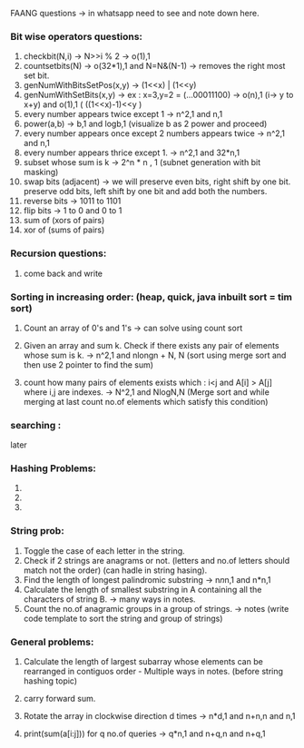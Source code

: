FAANG questions -> in whatsapp need to see and note down here.


### Bit wise operators questions:

1. checkbit(N,i) -> N>>i % 2 -> o(1),1
2. countsetbits(N) -> o(32*1),1      and          N=N&(N-1) -> removes the right most set bit.
3. genNumWithBitsSetPos(x,y) ->    (1<<x) | (1<<y)
4. genNumWithSetBits(x,y) -> ex : x=3,y=2 = (...00011100)    ->      o(n),1  (i-> y to x+y)      and        o(1),1  ( ((1<<x)-1)<<y )
5. every number appears twice except 1 ->  n^2,1  and  n,1
6. power(a,b)  ->  b,1   and   logb,1 (visualize b as 2 power and proceed)
7. every number appears once except 2 numbers appears twice  ->  n^2,1      and       n,1
8. every number appears thrice except 1.     ->  n^2,1      and       32*n,1
9. subset whose sum is k   ->   2^n * n , 1  (subnet generation with bit masking)
10. swap bits (adjacent) ->   we will preserve even bits, right shift by one bit. preserve odd bits, left shift by one bit and add both the numbers.
11. reverse bits ->  1011 to 1101
12. flip bits  ->  1 to 0  and 0 to 1
13. sum of (xors of pairs)
14. xor of (sums of pairs)


### Recursion questions:

1. come back and write

### Sorting in increasing order: (heap, quick, java inbuilt sort = tim sort)

1. Count an array of 0's and 1's  -> can solve using count sort

2. Given an array and sum k. Check if there exists any pair of elements whose sum is k.    ->  n^2,1   and    nlongn + N, N (sort using merge sort and then use 2 pointer to find the sum)

3. count how many pairs of elements exists which : i<j and A[i] > A[j] where i,j are indexes.   ->   N^2,1  and   NlogN,N (Merge sort and while merging at last count no.of elements which satisfy this condition)


### searching :
later


### Hashing Problems:

1. 
2. 
3. 

### String prob:

1. Toggle the case of each letter in the string.
2. Check if 2 strings are anagrams or not. (letters and no.of letters should match not the order) (can hadle in string hasing).
3. Find the length of longest palindromic substring  ->  n*n*n,1  and  n*n,1
4. Calculate the length of smallest substring in A containing all the characters of string B.  ->  many ways in notes.
5. Count the no.of anagramic groups in a group of strings. -> notes (write code template to sort the string and group of strings)



### General problems:
1. Calculate the length of largest subarray whose elements can be rearranged in contiguos order - Multiple ways in notes. (before string hashing topic)

2. carry forward sum.

3. Rotate the array in clockwise direction d times ->  n*d,1  and  n+n,n  and  n,1

4. print(sum(a[i:j])) for q no.of queries ->  q*n,1 and  n+q,n and  n+q,1
  